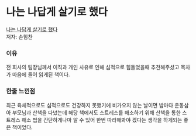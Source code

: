 # 나는 나답게 살기로 했다
[나는 나답게 살기로 했다](https://book.naver.com/bookdb/book_detail.nhn?bid=9553623, "나는 나답게 살기로 했다Link")  
저자: 손힘찬

### 이유
전 회사의 팀장님께서 이직과 개인 사유로 인해 심적으로 힘들었을때 추천해주셨고 목차가 마음에 들어 읽게된 책이다.  

### 한줄 느낀점
최근 육체적으로도 심적으로도 건강하지 못했기에 비가오지 않는 날이면 밤마다 운동삼아 부모님과 산책을 다녔는데 해당 책에서도 스트레스를 해소하기 위해 산책을 통한 스트레스 해소 법을 간단하게나마 알 수 있어 한번 따라해봐야 겠다는 생각을 하게되는 좋은 책이었다.
